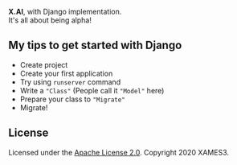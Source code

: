<p align="left">
<strong>X.AI</strong>, with Django implementation.</a><br>It's all about being alpha!</a>
</p>

## My tips to get started with Django
* Create project
* Create your first application
* Try using `runserver` command
* Write a `"Class"` (People call it `"Model"` here)
* Prepare your class to `"Migrate"`
* Migrate!

## License
Licensed under the [Apache License 2.0](https://github.com/xames3/xai_django/blob/master/LICENSE). Copyright 2020 XAMES3.
